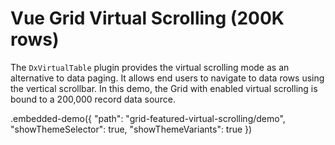 # Vue Grid Virtual Scrolling (200K rows)

The `DxVirtualTable` plugin provides the virtual scrolling mode as an alternative to data paging. It allows end users to navigate to data rows using the vertical scrollbar. In this demo, the Grid with enabled virtual scrolling is bound to a 200,000 record data source.

.embedded-demo({ "path": "grid-featured-virtual-scrolling/demo", "showThemeSelector": true, "showThemeVariants": true })
